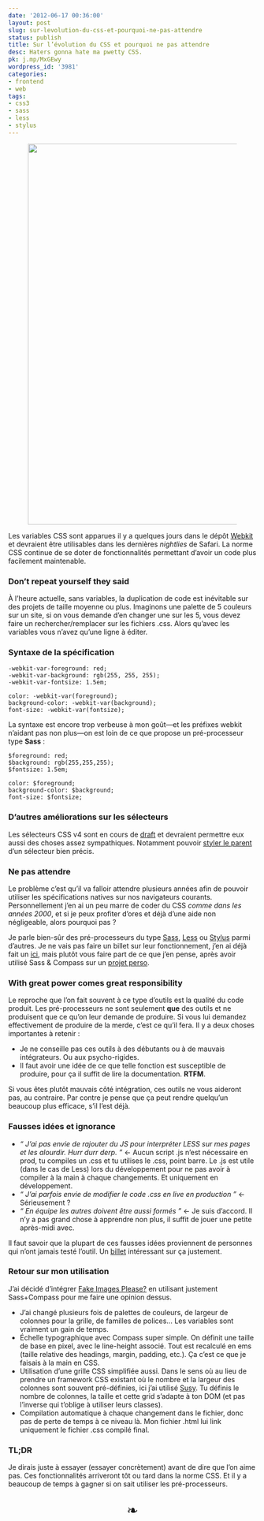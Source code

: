 ```yaml
---
date: '2012-06-17 00:36:00'
layout: post
slug: sur-levolution-du-css-et-pourquoi-ne-pas-attendre
status: publish
title: Sur l’évolution du CSS et pourquoi ne pas attendre
desc: Haters gonna hate ma pwetty CSS.
pk: j.mp/MxGEwy
wordpress_id: '3981'
categories:
- frontend
- web
tags:
- css3
- sass
- less
- stylus
---
```


<div>
<figure>
<figcaption><img style="margin-top:0;" src="http://static.phollow.fr/2012/06/Compass.jpg" alt="" title="necroscope" width="580" height="773" class="alignnone size-full wp-image-3898"></figcaption>
</figure>
</div>

Les variables CSS sont apparues il y a quelques jours dans le dépôt [Webkit](http://trac.webkit.org/changeset/120154) et devraient être utilisables dans les dernières _nightlies_ de Safari. La norme CSS continue de se doter de fonctionnalités permettant d’avoir un code plus facilement maintenable. 

### Don’t repeat yourself they said

À l’heure actuelle, sans variables, la duplication de code est inévitable sur des projets de taille moyenne ou plus. Imaginons une palette de 5 couleurs sur un site, si on vous demande d’en changer une sur les 5, vous devez faire un rechercher/remplacer sur les fichiers .css. Alors qu’avec les variables vous n’avez qu’une ligne à éditer.

### Syntaxe de la spécification

    -webkit-var-foreground: red;
    -webkit-var-background: rgb(255, 255, 255);
    -webkit-var-fontsize: 1.5em;

    color: -webkit-var(foreground);
    background-color: -webkit-var(background);
    font-size: -webkit-var(fontsize);

La syntaxe est encore trop verbeuse à mon goût—et les préfixes webkit n’aidant pas non plus—on est loin de ce que propose un pré-processeur type __Sass__ :

    $foreground: red;
    $background: rgb(255,255,255);
    $fontsize: 1.5em;

    color: $foreground;
    background-color: $background;
    font-size: $fontsize;


### D’autres améliorations sur les sélecteurs

Les sélecteurs CSS v4 sont en cours de [draft](http://www.w3.org/TR/selectors4/) et devraient permettre eux aussi des choses assez sympathiques. Notamment pouvoir [styler le parent](http://www.w3.org/TR/selectors4/#subject) d’un sélecteur bien précis.

### Ne pas attendre

Le problème c’est qu’il va falloir attendre plusieurs années afin de pouvoir utiliser les spécifications natives sur nos navigateurs courants. Personnellement j’en ai un peu marre de coder du CSS _comme dans les années 2000_, et si je peux profiter d’ores et déjà d’une aide non négligeable, alors pourquoi pas ?

Je parle bien-sûr des pré-processeurs du type [Sass](http://sass-lang.com), [Less](http://lesscss.org) ou [Stylus](http://learnboost.github.com/stylus/) parmi d’autres. Je ne vais pas faire un billet sur leur fonctionnement, j’en ai déjà fait un [ici](http://phollow.fr/2012/03/sass-css-on-fire-that-sucks-less), mais plutôt vous faire part de ce que j’en pense, après avoir utilisé Sass & Compass sur un [projet perso](http://fakeimg.pl).

### With great power comes great responsibility

Le reproche que l’on fait souvent à ce type d’outils est la qualité du code produit. Les pré-processeurs ne sont seulement __que__ des outils et ne produisent que ce qu’on leur demande de produire. Si vous lui demandez effectivement de produire de la merde, c’est ce qu’il fera. Il y a deux choses importantes à retenir :

* Je ne conseille pas ces outils à des débutants ou à de mauvais intégrateurs. Ou aux psycho-rigides.
* Il faut avoir une idée de ce que telle fonction est susceptible de produire, pour ça il suffit de lire la documentation. **RTFM**.

Si vous êtes plutôt mauvais côté intégration, ces outils ne vous aideront pas, au contraire. Par contre je pense que ça peut rendre quelqu’un beaucoup plus efficace, s’il l’est déjà.

### Fausses idées et ignorance

* _“ J’ai pas envie de rajouter du JS pour interpréter LESS sur mes pages et les alourdir. Hurr durr derp. ”_ ← Aucun script .js n’est nécessaire en prod, tu compiles un .css et tu utilises le .css, point barre. Le .js est utile (dans le cas de Less) lors du développement pour ne pas avoir à compiler à la main à chaque changements. Et uniquement en développement.
* _“ J’ai parfois envie de modifier le code .css en live en production ”_ ← Sérieusement ?
* _“ En équipe les autres doivent être aussi formés ”_ ← Je suis d’accord. Il n’y a pas grand chose à apprendre non plus, il suffit de jouer une petite après-midi avec.

Il faut savoir que la plupart de ces fausses idées proviennent de personnes qui n’ont jamais testé l’outil. Un [billet](http://blog.kaelig.fr/post/24877648508/preprocesseurs-css-renoncer-par-choix-ou-par) intéressant sur ça justement.

### Retour sur mon utilisation

J’ai décidé d’intégrer [Fake Images Please?](http://fakeimg.pl) en utilisant justement Sass+Compass pour me faire une opinion dessus.

* J’ai changé plusieurs fois de palettes de couleurs, de largeur de colonnes pour la grille, de familles de polices… Les variables sont vraiment un gain de temps.
* Échelle typographique avec Compass super simple. On définit une taille de base en pixel, avec le line-height associé. Tout est recalculé en ems (taille relative des headings, margin, padding, etc.). Ça c’est ce que je faisais à la main en CSS.
* Utilisation d’une grille CSS simplifiée aussi. Dans le sens où au lieu de prendre un framework CSS existant où le nombre et la largeur des colonnes sont souvent pré-définies, ici j’ai utilisé [Susy](http://susy.oddbird.net/tutorial/). Tu définis le nombre de colonnes, la taille et cette grid s’adapte à ton DOM (et pas l’inverse qui t’oblige à utiliser leurs classes).
* Compilation automatique à chaque changement dans le fichier, donc pas de perte de temps à ce niveau là. Mon fichier .html lui link uniquement le fichier .css compilé final.

### TL;DR

Je dirais juste à essayer (essayer concrètement) avant de dire que l’on aime pas. Ces fonctionnalités arriveront tôt ou tard dans la norme CSS. Et il y a beaucoup de temps à gagner si on sait utiliser les pré-processeurs.

<p style="text-align:center;font-size: 2em;">❧</p>
